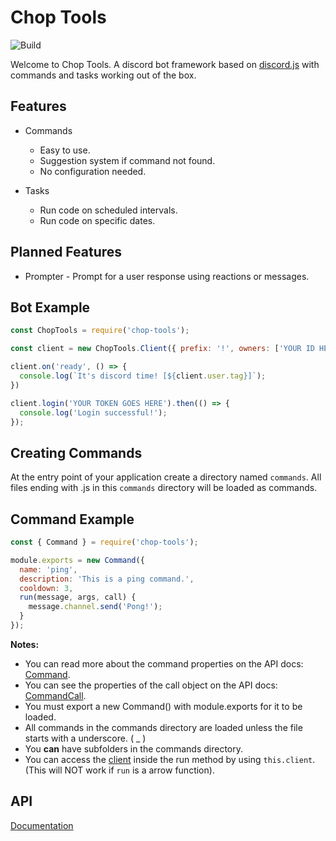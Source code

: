 # Chop Tools

![Build](https://api.travis-ci.org/Chop-Bot/chop-tools.svg?branch=master)

Welcome to Chop Tools. A discord bot framework based on [discord.js](https://github.com/discordjs/discord.js) with commands and tasks working out of the box.

## Features

-   Commands

    -   Easy to use.
    -   Suggestion system if command not found.
    -   No configuration needed.

-   Tasks

    -   Run code on scheduled intervals.
    -   Run code on specific dates. 

## Planned Features

-   Prompter - Prompt for a user response using reactions or messages.

## Bot Example

```javascript
const ChopTools = require('chop-tools');

const client = new ChopTools.Client({ prefix: '!', owners: ['YOUR ID HERE'] });

client.on('ready', () => {
  console.log(`It's discord time! [${client.user.tag}]`);
})

client.login('YOUR TOKEN GOES HERE').then(() => {
  console.log('Login successful!');
});
```

## Creating Commands

At the entry point of your application create a directory named `commands`.
All files ending with .js in this `commands` directory will be loaded as commands.

## Command Example

```javascript
const { Command } = require('chop-tools');

module.exports = new Command({
  name: 'ping',
  description: 'This is a ping command.',
  cooldown: 3,
  run(message, args, call) {
    message.channel.send('Pong!');
  }
});
```

**Notes:**

-   You can read more about the command properties on the API docs: [Command](https://chop-bot.github.io/chop-tools/latest/Command.html).
-   You can see the properties of the call object on the API docs: [CommandCall](https://chop-bot.github.io/chop-tools/latest/CommandCall.html).
-   You must export a new Command() with module.exports for it to be loaded.
-   All commands in the commands directory are loaded unless the file starts with a underscore. ( \_ )
-   You **can** have subfolders in the commands directory.
-   You can access the [client](https://chop-bot.github.io/chop-tools/latest/ChopClient.html) inside the run method by using `this.client`. (This will NOT work if `run` is a arrow function).

## API

[Documentation](http://chop-bot.github.io/chop-tools/latest/)
